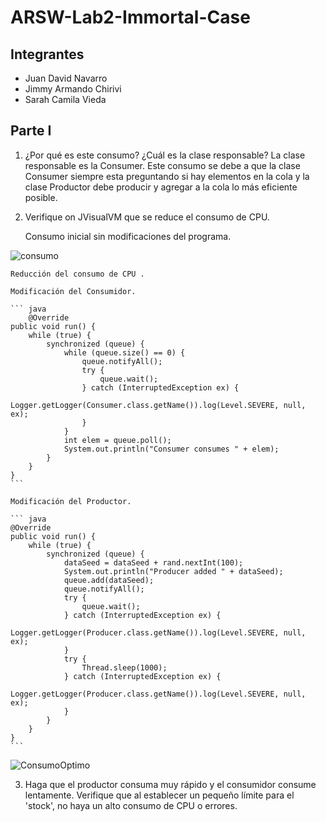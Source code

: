 # ARSW-Lab2-Immortal-Case

## Integrantes
- Juan David Navarro
- Jimmy Armando Chirivi
- Sarah Camila Vieda

## Parte I 

1. ¿Por qué es este consumo? ¿Cuál es la clase responsable?
	La clase responsable es la Consumer. Este consumo se debe a que la clase Consumer siempre esta preguntando si hay elementos en la cola y la clase Productor debe producir y agregar a la cola lo más eficiente posible.


3. Verifique on JVisualVM que se reduce el consumo de CPU.

	Consumo inicial sin modificaciones del programa.

![consumo](https://user-images.githubusercontent.com/44879884/73458691-aa76be80-4343-11ea-9eff-c77be2b71d92.PNG)

	Reducción del consumo de CPU .

	Modificación del Consumidor.

	``` java
		@Override
    public void run() {
        while (true) {
            synchronized (queue) {
                while (queue.size() == 0) {
                    queue.notifyAll();
                    try {
                        queue.wait();
                    } catch (InterruptedException ex) {
                        Logger.getLogger(Consumer.class.getName()).log(Level.SEVERE, null, ex);
                    }
                }
                int elem = queue.poll();
                System.out.println("Consumer consumes " + elem);
            }
        }
    }	
	```
	
	Modificación del Productor.

	``` java
	@Override
    public void run() {
        while (true) {
            synchronized (queue) {
                dataSeed = dataSeed + rand.nextInt(100);
                System.out.println("Producer added " + dataSeed);
                queue.add(dataSeed);
                queue.notifyAll();
                try {
                    queue.wait();
                } catch (InterruptedException ex) {
                    Logger.getLogger(Producer.class.getName()).log(Level.SEVERE, null, ex);
                }
                try {
                    Thread.sleep(1000);
                } catch (InterruptedException ex) {
                    Logger.getLogger(Producer.class.getName()).log(Level.SEVERE, null, ex);
                }
            }
        }
    }
	```

![ConsumoOptimo](https://user-images.githubusercontent.com/44879884/73458693-aa76be80-4343-11ea-94d4-d6a7ad3d682a.PNG)

3. Haga que el productor consuma muy rápido y el consumidor consume lentamente. Verifique que al establecer un pequeño límite para el 'stock', no haya un alto consumo de CPU o errores.